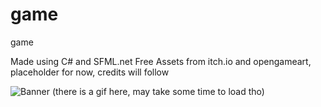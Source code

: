 # game
game

Made using C# and SFML.net
Free Assets from itch.io and opengameart, placeholder for now, credits will follow

![Banner](https://github.com/realTobby/game/blob/main/screenshots/5.gif)
(there is a gif here, may take some time to load tho)

